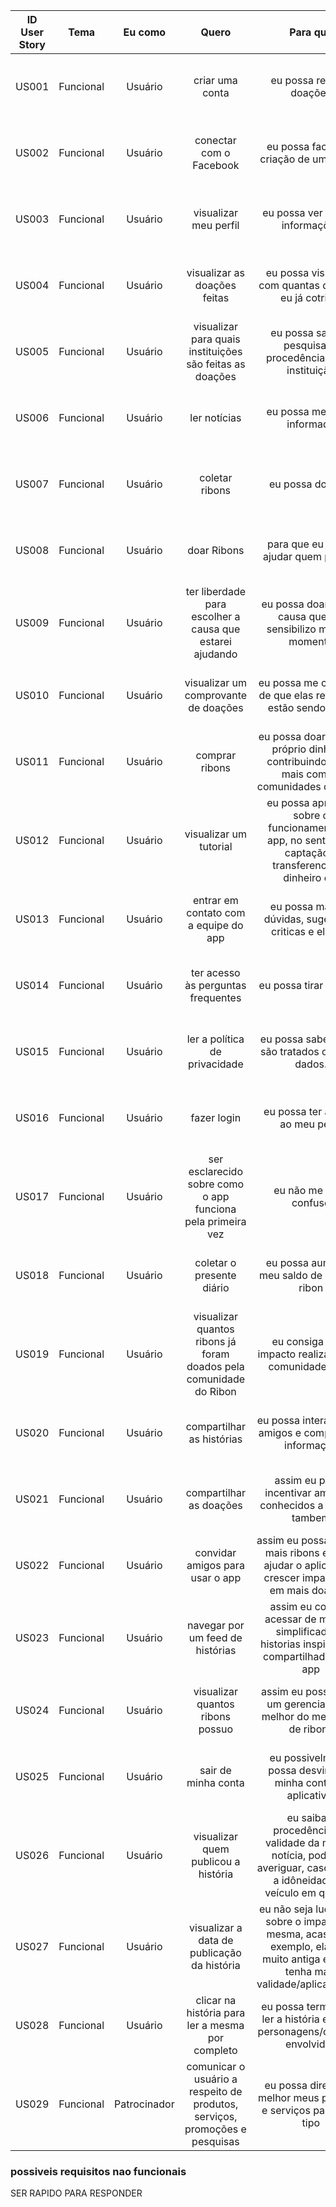 | ID User Story | Tema | Eu como | Quero | Para que | Notas | Prioridade | Status | ID Rastro | Rastro |
| :--: | :--: | :--: | :--: | :--: | :--: | :--: | :--: | :--: | :--: |
| US001 | Funcional | Usuário | criar uma conta | eu possa realizar doações | - | Must | {done, in progress, not coded yet*(?), to do} | RFOAP01 | Observação e Análise de Protocolo | RF1 | MoSCoW |
| US002 | Funcional | Usuário | conectar com o Facebook | eu possa facilitar a criação de uma conta | - | Should | {done, in progress, not coded yet*(?), to do} | RFOAP02 | Observação e Análise de Protocolo | RF2 | MoSCoW |
| US003 | Funcional | Usuário | visualizar meu perfil | eu possa ver minhas informações | - | Should | {done, in progress, not coded yet*(?), to do} | RFOAP10 | Observação e Análise de Protocolo | RF3 | MoSCoW |
| US004 | Funcional | Usuário | visualizar as doações feitas | eu possa visualizar com quantas doações eu já cotribuí | - | Must | {done, in progress, not coded yet*(?), to do} | RFOAP11, RFST05 | Observação e Análise de Protocolo, Storytelling | RF4 | MoSCoW |
| US005 | Funcional | Usuário | visualizar para quais instituições são feitas as doações | eu possa saber e pesquisar a procedência dessa instituição | - | Could | {done, in progress, not coded yet*(?), to do} | RFOAP12 | Observação e Análise de Protocolo | RF5 | MoSCoW |
| US006 | Funcional | Usuário | ler notícias | eu possa me sentir informado | - | Must | {done, in progress, not coded yet*(?), to do} | RFOAP05 | Observação e Análise de Protocolo | RF6 | MoSCoW |
| US007 | Funcional | Usuário | coletar ribons | eu possa doá-los | - | Must | {done, in progress, not coded yet*(?), to do} | RFOAP06, RFST07 | Observação e Análise de Protocolo, Storytelling | RF7 | MoSCoW |
| US008 | Funcional | Usuário | doar Ribons | para que eu possa ajudar quem precisa | - | Must | {done, in progress, not coded yet*(?), to do} | RFOAP07, RFST08 | Observação e Análise de Protocolo, Storytelling | RF8 | MoSCoW |
| US009 | Funcional | Usuário | ter liberdade para escolher a causa que estarei ajudando | eu possa doar para a causa que me sensibilizo mais no momento | - | Must | {done, in progress, not coded yet*(?), to do} | RFOAP08 | Observação e Análise de Protocolo | RF9 | MoSCoW |
| US010 | Funcional | Usuário | visualizar um comprovante de doações | eu possa me certificar de que elas realmente estão sendo feitas | - | Should | {done, in progress, not coded yet*(?), to do} | RFOAP09, RFST10 | Observação e Análise de Protocolo, Storytelling | RF10 | MoSCoW |
| US011 | Funcional | Usuário | comprar ribons | eu possa doar do meu próprio dinheiro, contribuindo ainda mais com as comunidades carentes | - | Must | {done, in progress, not coded yet*(?), to do} | RFOAP13, RFST09 | Observação e Análise de Protocolo, Storytelling | RF11 | MoSCoW |
| US012 | Funcional | Usuário | visualizar um tutorial | eu possa aprender sobre o funcionamento do app, no sentido de captação e transferencia de dinheiro etc | - | Could | {done, in progress, not coded yet*(?), to do} | RFOAP04 | Observação e Análise de Protocolo | RF12 | MoSCoW |
| US013 | Funcional | Usuário | entrar em contato com a equipe do app | eu possa mandar dúvidas, sugestões, criticas e elogios | - | Would | {done, in progress, not coded yet*(?), to do} | RFOAP14 | Observação e Análise de Protocolo | RF13 | MoSCoW |
| US014 | Funcional | Usuário | ter acesso às perguntas frequentes | eu possa tirar dúvidas | - | Could | {done, in progress, not coded yet*(?), to do} | RFOAP15 | Observação e Análise de Protocolo | RF14 | MoSCoW |
| US015 | Funcional | Usuário | ler a política de privacidade | eu possa saber como são tratados os meus dados. | - | Must | {done, in progress, not coded yet*(?), to do} | RFOAP16 | Observação e Análise de Protocolo | RF15 | MoSCoW |
| US016 | Funcional | Usuário | fazer login | eu possa ter acesso ao meu perfil | - | Must | {done, in progress, not coded yet*(?), to do} | RFOAP03, RFST04 | Observação e Análise de Protocolo, Storytelling | RF16 | MoSCoW |
| US017 | Funcional | Usuário | ser esclarecido sobre como o app funciona pela primeira vez | eu não me sinta confuso | - | Should | {done, in progress, not coded yet*(?), to do} | RFST02 | Storytelling | RF31 | MoSCoW |
| US018 | Funcional | Usuário | coletar o presente diário | eu possa aumentar meu saldo de moedas ribon | - | Must | {done, in progress, not coded yet*(?), to do} | RFIU01 | Introspecção | RF36 | MoSCoW |
| US019 | Funcional | Usuário | visualizar quantos ribons já foram doados pela comunidade do Ribon | eu consiga ver o impacto realizado pela comunidade ribon | - | Must | {done, in progress, not coded yet*(?), to do} | RFIU03 | Introspecção | RF39 | MoSCoW |
| US020 | Funcional | Usuário | compartilhar as histórias | eu possa interagir com amigos e compartilhar informação | - | Must | {done, in progress, not coded yet*(?), to do} | RFIU04 | Introspecção | RF40 | MoSCoW |
| US021 | Funcional | Usuário | compartilhar as doações | assim eu possa incentivar amigos e conhecidos a doarem tambem | - | Must | {done, in progress, not coded yet*(?), to do} | RFIU05 | Introspecção | RF41 | MoSCoW |
| US022 | Funcional | Usuário | convidar amigos para usar o app | assim eu possa ganhar mais ribons e ainda ajudar o aplicativo a crescer impactando em mais doaçoes | - | Must | {done, in progress, not coded yet*(?), to do} | RFIU06 | Introspecção | RF42 | MoSCoW |
| US023 | Funcional | Usuário | navegar por um feed de histórias | assim eu consiga acessar de maneira simplificada as historias inspiradoras compartilhadas pelo app | - | Must | {done, in progress, not coded yet*(?), to do} | RFIU012 | Introspecção | RF48 | MoSCoW |
| US024 | Funcional | Usuário | visualizar quantos ribons possuo | assim eu possa fazer um gerenciamento melhor do meu saldo de ribons | - | Must | {done, in progress, not coded yet*(?), to do} | RFIU07, RFST06 | Introspecção, Storytelling | RF43 | MoSCoW |
| US025 | Funcional | Usuário | sair de minha conta | eu possivelmente possa desvincular minha conta do aplicativo. | - | Must | {done, in progress, not coded yet*(?), to do} | RFIU08 | Introspecção | RF44 | MoSCoW |
| US026 | Funcional | Usuário | visualizar quem publicou a história | eu saiba a procedência e a validade da mesma notícia, podendo averiguar, caso queira, a idôneidade do veículo em questão | - | Must | {done, in progress, not coded yet*(?), to do} | RFIU09 | Introspecção | RF45 | MoSCoW |
| US027 | Funcional | Usuário | visualizar a data de publicação da história | eu não seja ludibriado sobre o impacto da mesma, acaso, por exemplo, ela seja muito antiga e ja não tenha mais validade/aplicabilidade | - | Must | {done, in progress, not coded yet*(?), to do} | RFIU010 | Introspecção | RF46 | MoSCoW |
| US028 | Funcional | Usuário | clicar na história para ler a mesma por completo | eu possa terminar de ler a história e ver os personagens/contexto envolvidos | - | Must | {done, in progress, not coded yet*(?), to do} | RFIU011 | Introspecção | RF47 | MoSCoW |
| US029 | Funcional | Patrocinador | comunicar o usuário a respeito de produtos, serviços, promoções e pesquisas | eu possa direcionar melhor meus produtos e serviços para cada tipo | Must | RFIP03 | Introspecção | RF33 | MoSCoW


### possiveis requisitos nao funcionais

SER RAPIDO PARA RESPONDER